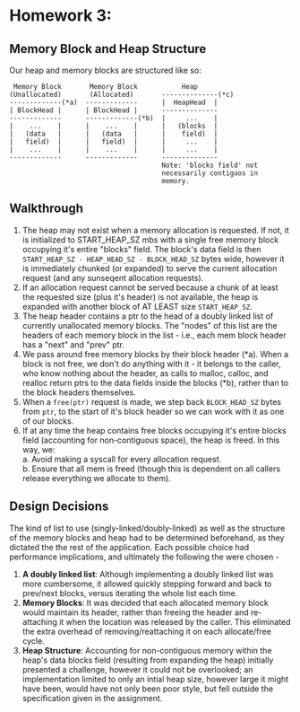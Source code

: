 # Homework 3: 

## Memory Block and Heap Structure

Our heap and memory blocks are structured like so:
```
 Memory Block       Memory Block           Heap
(Unallocated)       (Allocated)       --------------(*c)
-------------(*a)  -------------      |  HeapHead  |      
| BlockHead |      | BlockHead |      --------------  
-------------      -------------(*b)  |     ...    |  
|    ...    |      |    ...    |      |   (blocks  |
|   (data   |      |   (data   |      |    field)  |
|   field)  |      |   field)  |      |     ...    |
|    ...    |      |    ...    |      |     ...    |
-------------      -------------      --------------
                                      Note: 'blocks field' not
                                      necessarily contiguos in
                                      memory.
```

## Walkthrough

1. The heap may not exist when a memory allocation is requested. If
not, it is initialized to START_HEAP_SZ mbs with a single free memory block occupying it's entire "blocks" field. The block's data field is then `START_HEAP_SZ - HEAP_HEAD_SZ - BLOCK_HEAD_SZ` bytes wide, however it is immediately chunked (or expanded) to serve the current allocation request (and any sunseqent allocation requests).
2. If an allocation request cannot be served because a chunk of at least the requested size (plus it's header) is not available, the heap is expanded with another block of  AT LEAST size `START_HEAP_SZ`.
3. The heap header contains a ptr to the head of a doubly linked list of currently unallocated memory blocks. The "nodes" of this list are the headers of each memory block in the list - i.e., each mem block header has a "next" and "prev" ptr.
4. We pass around free memory blocks by their block header (*a). When a block is not free, we don't do anything with it - it belongs to the caller, who know nothing about the header, as calls to malloc, calloc, and realloc return ptrs to the data fields inside the blocks (*b), rather than to the block headers themselves.
5. When a `free(ptr)` request is made, we step back `BLOCK_HEAD_SZ` bytes from `ptr`, to the start of it's block header so we can work with it as one of our blocks.
6. If at any time the heap contains free blocks occupying it's entire blocks field (accounting for non-contiguous space), the heap is freed. In this way, we:  
        a. Avoid making a syscall for every allocation request.  
        b. Ensure that all mem is freed (though this is dependent on all callers release everything we allocate to them).
        
## Design Decisions
The kind of list to use (singly-linked/doubly-linked) as well as the structure of the memory blocks and heap had to be determined beforehand, as they dictated the the rest of the application. Each possible choice had performance implications, and ultimately the following the were chosen - 
1. **A doubly linked list**: Although implementing a doubly linked list was more cumbersome, it allowed quickly stepping forward and back to prev/next blocks, versus iterating the whole list each time.
2. **Memory Blocks**: It was decided that each allocated memory block would maintain its header, rather than freeing the header and re-attaching it when the location was released by the caller. This eliminated the extra overhead of removing/reattaching it on each allocate/free cycle.
3. **Heap Structure**: Accounting for non-contiguous memory within the heap's data blocks field (resulting from expanding the heap) initially presented a challenge, however it could not be overlooked; an implementation limited to only an intial heap size, however large it might have been, would have not only been poor style, but fell outside the specification given in the assignment.